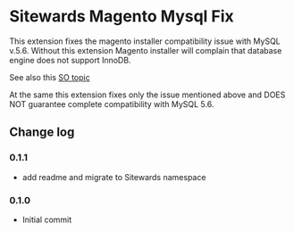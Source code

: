 # Sitewards Magento Mysql Fix

This extension fixes the magento installer compatibility issue with MySQL v.5.6.
Without this extension Magento installer will complain that database engine does not support InnoDB.

See also this [SO topic](http://stackoverflow.com/questions/15443448/magento-install-complains-about-missing-innodb-when-it-is-available)

At the same this extension fixes only the issue mentioned above and DOES NOT guarantee complete compatibility with MySQL 5.6.

## Change log

### 0.1.1
- add readme and migrate to Sitewards namespace 

### 0.1.0 
- Initial commit